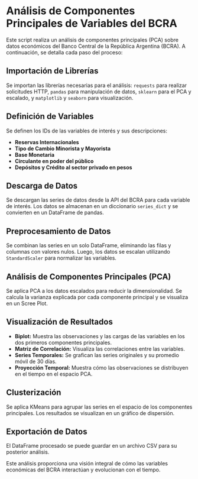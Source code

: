 # Análisis de Componentes Principales de Variables del BCRA

Este script realiza un análisis de componentes principales (PCA) sobre datos económicos del Banco Central de la República Argentina (BCRA). A continuación, se detalla cada paso del proceso:

## Importación de Librerías

Se importan las librerías necesarias para el análisis: `requests` para realizar solicitudes HTTP, `pandas` para manipulación de datos, `sklearn` para el PCA y escalado, y `matplotlib` y `seaborn` para visualización.

## Definición de Variables

Se definen los IDs de las variables de interés y sus descripciones:

- **Reservas Internacionales**
- **Tipo de Cambio Minorista y Mayorista**
- **Base Monetaria**
- **Circulante en poder del público**
- **Depósitos y Crédito al sector privado en pesos**

## Descarga de Datos

Se descargan las series de datos desde la API del BCRA para cada variable de interés. Los datos se almacenan en un diccionario `series_dict` y se convierten en un DataFrame de pandas.

## Preprocesamiento de Datos

Se combinan las series en un solo DataFrame, eliminando las filas y columnas con valores nulos. Luego, los datos se escalan utilizando `StandardScaler` para normalizar las variables.

## Análisis de Componentes Principales (PCA)

Se aplica PCA a los datos escalados para reducir la dimensionalidad. Se calcula la varianza explicada por cada componente principal y se visualiza en un Scree Plot.

## Visualización de Resultados

- **Biplot:** Muestra las observaciones y las cargas de las variables en los dos primeros componentes principales.
- **Matriz de Correlación:** Visualiza las correlaciones entre las variables.
- **Series Temporales:** Se grafican las series originales y su promedio móvil de 30 días.
- **Proyección Temporal:** Muestra cómo las observaciones se distribuyen en el tiempo en el espacio PCA.

## Clusterización

Se aplica KMeans para agrupar las series en el espacio de los componentes principales. Los resultados se visualizan en un gráfico de dispersión.

## Exportación de Datos

El DataFrame procesado se puede guardar en un archivo CSV para su posterior análisis.

Este análisis proporciona una visión integral de cómo las variables económicas del BCRA interactúan y evolucionan con el tiempo.
